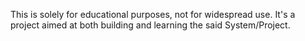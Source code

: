 This is solely for educational purposes, not for widespread use. It's a project aimed at both building and learning the said System/Project.